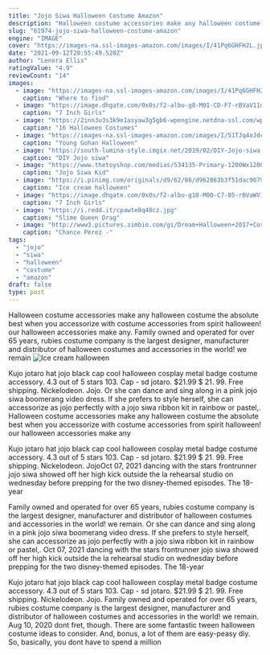 ```yaml
---
title: "Jojo Siwa Halloween Costume Amazon"
description: "Halloween costume accessories make any halloween costume the absolute best when you accessorize with costume accessories from spirit halloween! our halloween accessories make any"
slug: "61974-jojo-siwa-halloween-costume-amazon"
engine: "IMAGE"
cover: "https://images-na.ssl-images-amazon.com/images/I/41Pq6GHFH2L.jpg"
date: "2021-09-12T20:55:49.528Z"
author: "Lenora Ellis"
ratingValue: "4.9"
reviewCount: "14"
images:
  - image: "https://images-na.ssl-images-amazon.com/images/I/41Pq6GHFH2L.jpg"
    caption: "Where to find"
  - image: "https://image.dhgate.com/0x0s/f2-albu-g8-M01-CD-F7-rBVaV11uNAiAQfq8AAGBQKPi_Vk047.jpg/7-inch-girls-halloween-jojo-siwa-hair-bows.jpg"
    caption: "7 Inch Girls"
  - image: "https://2inn3u3s3k9e1asyaw3g5gb6-wpengine.netdna-ssl.com/wp-content/uploads/2021/04/7-768x644.png"
    caption: "16 Halloween Costumes"
  - image: "https://images-na.ssl-images-amazon.com/images/I/51TJq4oJdcL.jpg"
    caption: "Young Gohan Halloween"
  - image: "https://south-lumina-style.imgix.net/2019/02/DIY-Jojo-siwa-inspired-paper-bow-step-3.jpg?auto=format&ixlib=php-1.2.1&q=100&sharp=20&s=cfbe8b041940eb8b1d6060dee38e7816"
    caption: "DIY Jojo siwa"
  - image: "https://www.thetoyshop.com/medias/534135-Primary-1200Wx1200H?context=bWFzdGVyfGltYWdlc3wxMTc2ODV8aW1hZ2UvcG5nfGltYWdlcy9oYTYvaGJhLzkxMzIzNjM2Nzc3MjYucG5nfDM3NGQ0NzUwOWQ5N2ZhOWMyNWM1MGY4MTRhZGUzMjRjZDAzNDZhMTMxZTJmOWMyNDVlYmI3YTlhMjcyNDFiZTQ"
    caption: "Jojo Siwa Kid"
  - image: "https://i.pinimg.com/originals/d9/62/86/d962863b3f51dac907916a19d91e5c1c.jpg"
    caption: "Ice cream halloween"
  - image: "https://image.dhgate.com/0x0s/f2-albu-g10-M00-C7-05-rBVaWV1uNByAWNJUAAGRM10ACNs870.jpg/7-inch-girls-halloween-jojo-siwa-hair-bows.jpg"
    caption: "7 Inch Girls"
  - image: "https://i.redd.it/cpawte8q40cz.jpg"
    caption: "Slime Queen Drag"
  - image: "http://www3.pictures.zimbio.com/gi/Dream+Halloween+2017+Costume+Party+Benefitting+GwKyRN29HuMx.jpg"
    caption: "Chance Perez -"
tags:
  - "jojo"
  - "siwa"
  - "halloween"
  - "costume"
  - "amazon"
draft: false
type: post
---
```


Halloween costume accessories make any halloween costume the absolute best when you accessorize with costume accessories from spirit halloween! our halloween accessories make any. Family owned and operated for over 65 years, rubies costume company is the largest designer, manufacturer and distributor of halloween costumes and accessories in the world! we remain
![Ice cream halloween](https://i.pinimg.com/originals/d9/62/86/d962863b3f51dac907916a19d91e5c1c.jpg "Ice cream halloween")

Kujo jotaro hat jojo black cap cool halloween cosplay metal badge costume accessory. 4.3 out of 5 stars 103.  Cap - sd jotaro. $21.99 $ 21. 99. Free shipping. Nickelodeon. Jojo. Or she can dance and sing along in a pink jojo siwa boomerang video dress. If she prefers to style herself, she can accessorize as jojo perfectly with a jojo siwa ribbon kit in rainbow or pastel,. Halloween costume accessories make any halloween costume the absolute best when you accessorize with costume accessories from spirit halloween! our halloween accessories make any
<!--inArticleAds-->

<!--galleryOne-->

Kujo jotaro hat jojo black cap cool halloween cosplay metal badge costume accessory. 4.3 out of 5 stars 103.  Cap - sd jotaro. $21.99 $ 21. 99. Free shipping. Nickelodeon. JojoOct 07, 2021 dancing with the stars frontrunner jojo siwa showed off her high kick outside the la rehearsal studio on wednesday before prepping for the two disney-themed episodes. The 18-year
<!--inArticleAds-->

<!--galleryTwo-->

Family owned and operated for over 65 years, rubies costume company is the largest designer, manufacturer and distributor of halloween costumes and accessories in the world! we remain. Or she can dance and sing along in a pink jojo siwa boomerang video dress. If she prefers to style herself, she can accessorize as jojo perfectly with a jojo siwa ribbon kit in rainbow or pastel,. Oct 07, 2021 dancing with the stars frontrunner jojo siwa showed off her high kick outside the la rehearsal studio on wednesday before prepping for the two disney-themed episodes. The 18-year
<!--galleryThree-->

Kujo jotaro hat jojo black cap cool halloween cosplay metal badge costume accessory. 4.3 out of 5 stars 103.  Cap - sd jotaro. $21.99 $ 21. 99. Free shipping. Nickelodeon. Jojo. Family owned and operated for over 65 years, rubies costume company is the largest designer, manufacturer and distributor of halloween costumes and accessories in the world! we remain. Aug 10, 2020 dont fret, though. There are some fantastic tween halloween costume ideas to consider. And, bonus, a lot of them are easy-peasy diy. So, basically, you dont have to spend a million